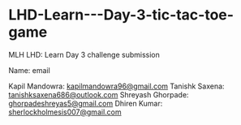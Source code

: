 # LHD-Learn---Day-3-tic-tac-toe-game
MLH LHD: Learn Day 3 challenge submission

Name:                                   email

Kapil  Mandowra:                        kapilmandowra96@gmail.com
Tanishk Saxena:                         tanishksaxena686@outlook.com
Shreyash Ghorpade:                      ghorpadeshreyas5@gmail.com
Dhiren Kumar:                           sherlockholmesis007@gmail.com
